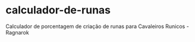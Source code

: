 # calculador-de-runas
Calculador de porcentagem de criação de runas para Cavaleiros Runicos - Ragnarok
